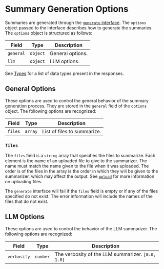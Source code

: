 # Summary Generation Options

Summaries are generated through the [`generate` interface](INTERFACES.md#generate). The `options` object passed to the interface describes how to generate the summaries. The `options` object is structured as follows:

| Field | Type | Description |
| ----- | ---- | ----------- |
| `general` | `object` | General options. |
| `llm` | `object` | LLM options. |

See [Types](TYPES.md) for a list of data types present in the responses.

## General Options

These options are used to control the general behavior of the summary generation process. They are stored in the `general` field of the `options` object. The following options are recognized:

| Field | Type | Description |
| ----- | ---- | ----------- |
| `files` | `array` | List of files to summarize. |

### `files`

The `files` field is a `string` array that specifies the files to summarize. Each element is the name of an uploaded file to give to the summarizer. The name must match the name given to the file when it was uploaded. The order is of the files in the array is the order in which they will be given to the summarizer, which may affect the output. See [`upload`](INTERFACES.md#upload) for more information on uploading files.

The `generate` interface will fail if the `files` field is empty or if any of the files specified do not exist. The error information will include the names of the files that do not exist.

## LLM Options

These options are used to control the behavior of the LLM summarizer. The following options are recognized:

| Field | Type | Description |
| ----- | ---- | ----------- |
| `verbosity` | `number` | The verbosity of the LLM summarizer. `[0.0, 1.0]` |
